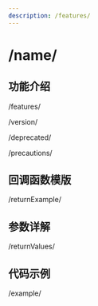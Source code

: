 ```yaml
---
description: /features/
---
```


# /name/

## 功能介绍

/features/

/version/

/deprecated/

/precautions/

## 回调函数模版

/returnExample/

## 参数详解

/returnValues/

## 代码示例

/example/
